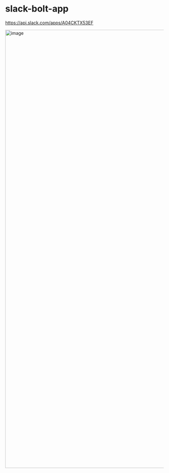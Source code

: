 # slack-bolt-app

https://api.slack.com/apps/A04CKTX53EF

<img width="1392" alt="image" src="https://user-images.githubusercontent.com/2068912/207391084-726dbb59-6386-4965-b90f-41c1109d620d.png">

